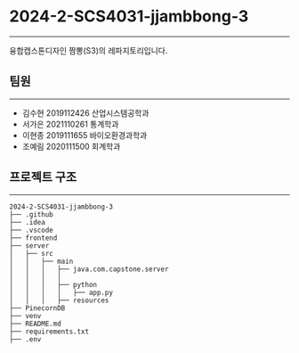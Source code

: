 # 2024-2-SCS4031-jjambbong-3

---

융합캡스톤디자인 짬뽕(S3)의 레파지토리입니다.


## 팀원

---

- 김수현 2019112426 산업시스템공학과
- 서가은 2021110261 통계학과
- 이현종 2019111655 바이오환경과학과
- 조예림 2020111500 회계학과

## 프로젝트 구조

---

```
2024-2-SCS4031-jjambbong-3
├── .github
├── .idea
├── .vscode
├── frontend
├── server
│   ├── src
│   │   ├── main
│   │   │   ├── java.com.capstone.server
│   │   │   │ 
│   │   │   ├── python
│   │   │   │   ├── app.py
│   │   │   ├── resources
├── PinecornDB
├── venv
├── README.md
├── requirements.txt
├── .env


```